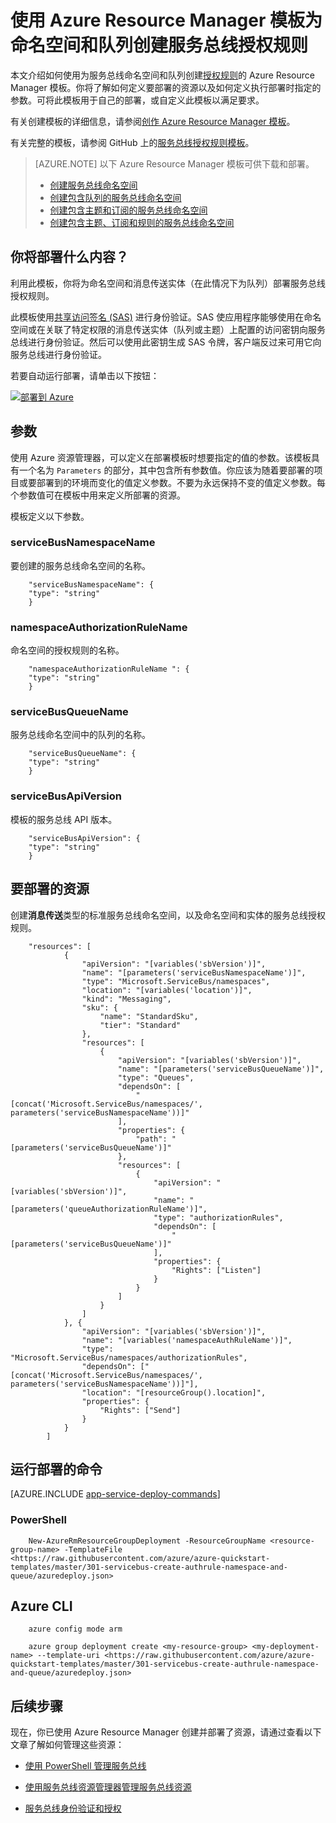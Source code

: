 <properties
    pageTitle="使用 Azure Resource Manager 模板创建服务总线授权规则 | Azure"
    description="使用 Azure Resource Manager 模板为命名空间和队列创建服务总线授权规则"
    services="service-bus"
    documentationCenter=".net"
    authors="sethmanheim"
    manager="timlt"
    editor=""/>  


<tags
    ms.service="service-bus"
    ms.devlang="tbd"
    ms.topic="article"
    ms.tgt_pltfrm="dotnet"
    ms.workload="na"
    ms.date="10/14/2016"
    ms.author="sethm;shvija"
    wacn.date="12/26/2016"/>  

# 使用 Azure Resource Manager 模板为命名空间和队列创建服务总线授权规则

本文介绍如何使用为服务总线命名空间和队列创建[授权规则](/documentation/articles/service-bus-authentication-and-authorization/#shared-access-signature-authentication)的 Azure Resource Manager 模板。你将了解如何定义要部署的资源以及如何定义执行部署时指定的参数。可将此模板用于自己的部署，或自定义此模板以满足要求。

有关创建模板的详细信息，请参阅[创作 Azure Resource Manager 模板][]。

有关完整的模板，请参阅 GitHub 上的[服务总线授权规则模板][]。

>[AZURE.NOTE] 以下 Azure Resource Manager 模板可供下载和部署。
>
> -  [创建服务总线命名空间](/documentation/articles/service-bus-resource-manager-namespace/)
> -  [创建包含队列的服务总线命名空间](/documentation/articles/service-bus-resource-manager-namespace-queue/)
> -  [创建包含主题和订阅的服务总线命名空间](/documentation/articles/service-bus-resource-manager-namespace-topic/)
> -  [创建包含主题、订阅和规则的服务总线命名空间](/documentation/articles/service-bus-resource-manager-namespace-topic-with-rule/)

## 你将部署什么内容？

利用此模板，你将为命名空间和消息传送实体（在此情况下为队列）部署服务总线授权规则。

此模板使用[共享访问签名 (SAS)](/documentation/articles/service-bus-sas-overview/) 进行身份验证。SAS 使应用程序能够使用在命名空间或在关联了特定权限的消息传送实体（队列或主题）上配置的访问密钥向服务总线进行身份验证。然后可以使用此密钥生成 SAS 令牌，客户端反过来可用它向服务总线进行身份验证。

若要自动运行部署，请单击以下按钮：

[![部署到 Azure](./media/service-bus-resource-manager-namespace-auth-rule/deploybutton.png)](https://portal.azure.cn/#create/Microsoft.Template/uri/https%3A%2F%2Fraw.githubusercontent.com%2FAzure%2Fazure-quickstart-templates%2Fmaster%2F301-servicebus-create-authrule-namespace-and-queue%2Fazuredeploy.json)

## 参数

使用 Azure 资源管理器，可以定义在部署模板时想要指定的值的参数。该模板具有一个名为 `Parameters` 的部分，其中包含所有参数值。你应该为随着要部署的项目或要部署到的环境而变化的值定义参数。不要为永远保持不变的值定义参数。每个参数值可在模板中用来定义所部署的资源。

模板定义以下参数。

### serviceBusNamespaceName

要创建的服务总线命名空间的名称。

		"serviceBusNamespaceName": {
		"type": "string"
		}

### namespaceAuthorizationRuleName 

命名空间的授权规则的名称。

		"namespaceAuthorizationRuleName ": {
		"type": "string"
		}

### serviceBusQueueName

服务总线命名空间中的队列的名称。

		"serviceBusQueueName": {
		"type": "string"
		}

### serviceBusApiVersion

模板的服务总线 API 版本。

		"serviceBusApiVersion": {
		"type": "string"
		}
## 要部署的资源

创建**消息传送**类型的标准服务总线命名空间，以及命名空间和实体的服务总线授权规则。

		"resources": [
		        {
		            "apiVersion": "[variables('sbVersion')]",
		            "name": "[parameters('serviceBusNamespaceName')]",
		            "type": "Microsoft.ServiceBus/namespaces",
		            "location": "[variables('location')]",
		            "kind": "Messaging",
		            "sku": {
		                "name": "StandardSku",
		                "tier": "Standard"
		            },
		            "resources": [
		                {
		                    "apiVersion": "[variables('sbVersion')]",
		                    "name": "[parameters('serviceBusQueueName')]",
		                    "type": "Queues",
		                    "dependsOn": [
		                        "[concat('Microsoft.ServiceBus/namespaces/', parameters('serviceBusNamespaceName'))]"
		                    ],
		                    "properties": {
		                        "path": "[parameters('serviceBusQueueName')]"
		                    },
		                    "resources": [
		                        {
		                            "apiVersion": "[variables('sbVersion')]",
		                            "name": "[parameters('queueAuthorizationRuleName')]",
		                            "type": "authorizationRules",
		                            "dependsOn": [
		                                "[parameters('serviceBusQueueName')]"
		                            ],
		                            "properties": {
		                                "Rights": ["Listen"]
		                            }
		                        }
		                    ]
		                }
		            ]
		        }, {
		            "apiVersion": "[variables('sbVersion')]",
		            "name": "[variables('namespaceAuthRuleName')]",
		            "type": "Microsoft.ServiceBus/namespaces/authorizationRules",
		            "dependsOn": ["[concat('Microsoft.ServiceBus/namespaces/', parameters('serviceBusNamespaceName'))]"],
		            "location": "[resourceGroup().location]",
		            "properties": {
		                "Rights": ["Send"]
		            }
		        }
		    ]

## 运行部署的命令

[AZURE.INCLUDE [app-service-deploy-commands](../../includes/app-service-deploy-commands.md)]

### PowerShell

		New-AzureRmResourceGroupDeployment -ResourceGroupName <resource-group-name> -TemplateFile <https://raw.githubusercontent.com/azure/azure-quickstart-templates/master/301-servicebus-create-authrule-namespace-and-queue/azuredeploy.json>

## Azure CLI

		azure config mode arm

		azure group deployment create <my-resource-group> <my-deployment-name> --template-uri <https://raw.githubusercontent.com/azure/azure-quickstart-templates/master/301-servicebus-create-authrule-namespace-and-queue/azuredeploy.json>

## 后续步骤

现在，你已使用 Azure Resource Manager 创建并部署了资源，请通过查看以下文章了解如何管理这些资源：

- [使用 PowerShell 管理服务总线](/documentation/articles/service-bus-powershell-how-to-provision/)
- [使用服务总线资源管理器管理服务总线资源](https://code.msdn.microsoft.com/Service-Bus-Explorer-f2abca5a)
- [服务总线身份验证和授权](/documentation/articles/service-bus-authentication-and-authorization/)

  [创作 Azure Resource Manager 模板]: /documentation/articles/resource-group-authoring-templates/
  [Using Azure PowerShell with Azure Resource Manager]: /documentation/articles/powershell-azure-resource-manager/
  [Using the Azure CLI for Mac, Linux, and Windows with Azure Resource Management]: /documentation/articles/xplat-cli-azure-resource-manager/
  [服务总线授权规则模板]: https://github.com/Azure/azure-quickstart-templates/blob/master/301-servicebus-create-authrule-namespace-and-queue/

<!---HONumber=Mooncake_1219_2016-->
